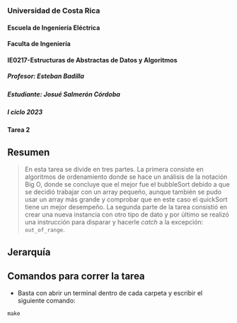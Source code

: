 ### Universidad de Costa Rica
#### Escuela de Ingeniería Eléctrica
#### Faculta de Ingeniería
#### IE0217-Estructuras de Abstractas de Datos y Algoritmos
##### Profesor: Esteban Badilla
##### Estudiante: Josué Salmerón Córdoba
##### I ciclo 2023
#### Tarea 2

## Resumen
> En esta tarea se divide en tres partes. La primera consiste en algoritmos de ordenamiento donde se hace un análisis de la notación Big O, donde se concluye que el mejor fue el bubbleSort debido a que se decidió trabajar con un array pequeño, aunque también se pudo usar un array más grande y comprobar que en este caso el quickSort tiene un mejor desempeño. La segunda parte de la tarea consistió en crear una nueva instancia con otro tipo de dato y por último se realizó una instrucción para disparar y hacerle *catch* a la excepción: ``out_of_range``.

## Jerarquía

## Comandos para correr la tarea
- Basta con abrir un terminal dentro de cada carpeta y escribir el siguiente comando:
```
make
```